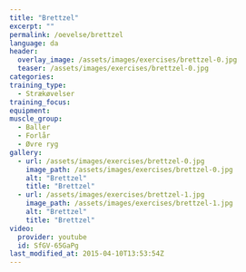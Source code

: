 ```yaml
---
title: "Brettzel"
excerpt: ""
permalink: /oevelse/brettzel
language: da
header:
  overlay_image: /assets/images/exercises/brettzel-0.jpg
  teaser: /assets/images/exercises/brettzel-0.jpg
categories:
training_type: 
  - Strækøvelser
training_focus: 
equipment:
muscle_group:
  - Baller
  - Forlår
  - Øvre ryg
gallery:
  - url: /assets/images/exercises/brettzel-0.jpg
    image_path: /assets/images/exercises/brettzel-0.jpg
    alt: "Brettzel"
    title: "Brettzel"
  - url: /assets/images/exercises/brettzel-1.jpg
    image_path: /assets/images/exercises/brettzel-1.jpg
    alt: "Brettzel"
    title: "Brettzel"
video:
  provider: youtube
  id: SfGV-65GaPg
last_modified_at: 2015-04-10T13:53:54Z
---
```



